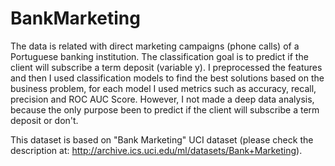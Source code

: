 # BankMarketing
The data is related with direct marketing campaigns (phone calls) of a Portuguese banking institution. The classification goal is to predict if the client will subscribe a term deposit (variable y).
I preprocessed the features and then I used classification models to find the best solutions based on the business problem, for each model I used metrics such as accuracy, recall, precision and ROC AUC Score. However, I not made a deep data analysis, because the only purpose been to predict if the client will subscribe a term deposit or don't.

This dataset is based on "Bank Marketing" UCI dataset (please check the description at: http://archive.ics.uci.edu/ml/datasets/Bank+Marketing).
